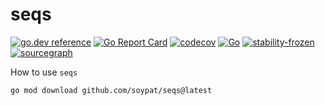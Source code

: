# seqs
[![go.dev reference](https://pkg.go.dev/badge/github.com/soypat/seqs)](https://pkg.go.dev/github.com/soypat/seqs)
[![Go Report Card](https://goreportcard.com/badge/github.com/soypat/seqs)](https://goreportcard.com/report/github.com/soypat/seqs)
[![codecov](https://codecov.io/gh/soypat/seqs/branch/main/graph/badge.svg)](https://codecov.io/gh/soypat/seqs)
[![Go](https://github.com/soypat/seqs/actions/workflows/go.yml/badge.svg)](https://github.com/soypat/seqs/actions/workflows/go.yml)
[![stability-frozen](https://img.shields.io/badge/stability-frozen-blue.svg)](https://github.com/emersion/stability-badges#frozen)
[![sourcegraph](https://sourcegraph.com/github.com/soypat/seqs/-/badge.svg)](https://sourcegraph.com/github.com/soypat/seqs?badge)

How to use `seqs`
```sh
go mod download github.com/soypat/seqs@latest
```

